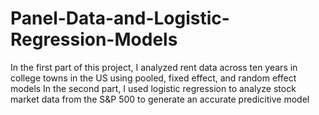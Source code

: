 # Panel-Data-and-Logistic-Regression-Models
In the first part of this project, I analyzed rent data across ten years in college towns in the US using pooled, fixed effect, and random effect models
In the second part, I used logistic regression to analyze stock market data from the S&P 500 to generate an accurate predicitive model

